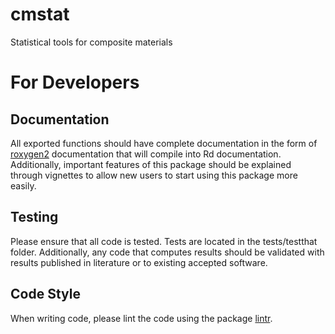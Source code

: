 # cmstat
Statistical tools for composite materials

# For Developers
## Documentation
All exported functions should have complete documentation in the form of [roxygen2](https://cran.r-project.org/package=roxygen2) documentation that will compile into Rd documentation. Additionally, important features of this package should be explained through vignettes to allow new users to start using this package more easily.

## Testing
Please ensure that all code is tested. Tests are located in the tests/testthat folder. Additionally, any code that computes results should be validated with results published in literature or to existing accepted software.

## Code Style
When writing code, please lint the code using the package [lintr](https://cran.r-project.org/web/packages/lintr/README.html).
